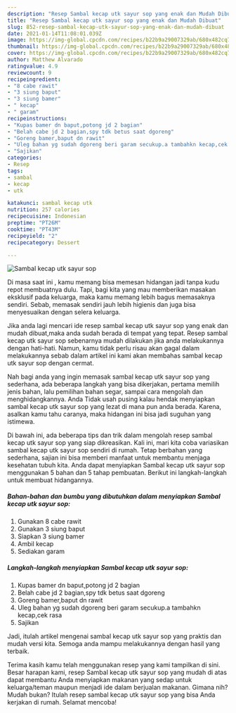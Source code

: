 ```yaml
---
description: "Resep Sambal kecap utk sayur sop yang enak dan Mudah Dibuat"
title: "Resep Sambal kecap utk sayur sop yang enak dan Mudah Dibuat"
slug: 852-resep-sambal-kecap-utk-sayur-sop-yang-enak-dan-mudah-dibuat
date: 2021-01-14T11:08:01.039Z
image: https://img-global.cpcdn.com/recipes/b22b9a29007329ab/680x482cq70/sambal-kecap-utk-sayur-sop-foto-resep-utama.jpg
thumbnail: https://img-global.cpcdn.com/recipes/b22b9a29007329ab/680x482cq70/sambal-kecap-utk-sayur-sop-foto-resep-utama.jpg
cover: https://img-global.cpcdn.com/recipes/b22b9a29007329ab/680x482cq70/sambal-kecap-utk-sayur-sop-foto-resep-utama.jpg
author: Matthew Alvarado
ratingvalue: 4.9
reviewcount: 9
recipeingredient:
- "8 cabe rawit"
- "3 siung baput"
- "3 siung bamer"
- " kecap"
- " garam"
recipeinstructions:
- "Kupas bamer dn baput,potong jd 2 bagian"
- "Belah cabe jd 2 bagian,spy tdk betus saat dgoreng"
- "Goreng bamer,baput dn rawit"
- "Uleg bahan yg sudah dgoreng beri garam secukup.a tambahkn kecap,cek rasa"
- "Sajikan"
categories:
- Resep
tags:
- sambal
- kecap
- utk

katakunci: sambal kecap utk 
nutrition: 257 calories
recipecuisine: Indonesian
preptime: "PT26M"
cooktime: "PT43M"
recipeyield: "2"
recipecategory: Dessert

---
```



![Sambal kecap utk sayur sop](https://img-global.cpcdn.com/recipes/b22b9a29007329ab/680x482cq70/sambal-kecap-utk-sayur-sop-foto-resep-utama.jpg)

Di masa  saat ini , kamu memang bisa memesan hidangan jadi tanpa kudu repot membuatnya dulu. Tapi, bagi kita yang mau memberikan masakan eksklusif pada keluarga, maka kamu memang lebih bagus memasaknya sendiri. Sebab, memasak sendiri jauh lebih higienis dan juga bisa menyesuaikan dengan selera keluarga.

Jika anda lagi mencari ide resep sambal kecap utk sayur sop yang enak dan mudah dibuat,maka anda sudah berada di tempat yang tepat. Resep sambal kecap utk sayur sop  sebenarnya mudah dilakukan jika anda melakukannya dengan hati-hati. Namun, kamu tidak perlu risau akan gagal dalam melakukannya 
sebab dalam artikel ini kami akan membahas sambal kecap utk sayur sop dengan cermat.  



Nah bagi anda yang ingin memasak sambal kecap utk sayur sop yang sederhana, ada beberapa langkah yang bisa dikerjakan, pertama memilih jenis bahan, lalu pemilihan bahan segar, sampai cara mengolah dan menghidangkannya. Anda Tidak usah pusing kalau hendak menyiapkan sambal kecap utk sayur sop yang lezat di mana pun anda berada. Karena, asalkan kamu  tahu caranya, maka hidangan ini bisa jadi suguhan yang istimewa.

Di bawah ini, ada beberapa tips dan trik dalam mengolah resep sambal kecap utk sayur sop yang siap dikreasikan. Kali ini, mari kita coba variasikan sambal kecap utk sayur sop sendiri di rumah. Tetap berbahan yang sederhana, sajian ini bisa memberi manfaat untuk membantu menjaga kesehatan tubuh kita. Anda dapat menyiapkan Sambal kecap utk sayur sop menggunakan 5 bahan dan 5 tahap pembuatan. Berikut ini langkah-langkah untuk membuat hidangannya.

<!--inarticleads1-->

##### Bahan-bahan dan bumbu yang dibutuhkan dalam menyiapkan Sambal kecap utk sayur sop:

1. Gunakan 8 cabe rawit
1. Gunakan 3 siung baput
1. Siapkan 3 siung bamer
1. Ambil  kecap
1. Sediakan  garam




<!--inarticleads2-->

##### Langkah-langkah menyiapkan Sambal kecap utk sayur sop:

1. Kupas bamer dn baput,potong jd 2 bagian
1. Belah cabe jd 2 bagian,spy tdk betus saat dgoreng
1. Goreng bamer,baput dn rawit
1. Uleg bahan yg sudah dgoreng beri garam secukup.a tambahkn kecap,cek rasa
1. Sajikan




Jadi, itulah artikel mengenai  sambal kecap utk sayur sop  yang praktis dan mudah versi kita. Semoga anda mampu melakukannya dengan hasil yang terbaik. 

Terima kasih kamu telah menggunakan resep yang kami tampilkan di sini. Besar harapan kami, resep  Sambal kecap utk sayur sop yang mudah di atas dapat membantu Anda menyiapkan makanan yang sedap untuk keluarga/teman maupun menjadi ide dalam berjualan makanan. Gimana nih? Mudah bukan? Itulah resep sambal kecap utk sayur sop yang bisa Anda kerjakan di rumah. Selamat mencoba!

